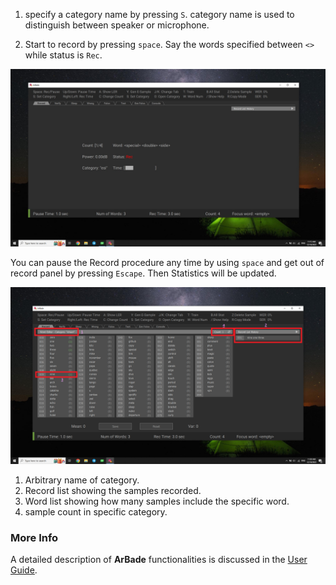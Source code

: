 1. specify a category name by pressing `S`. category name is used to distinguish between speaker or microphone.

2. Start to record by pressing `space`. Say the words specified between `<>` while status is `Rec`.

![Record](img/record.jpg)

You can pause the Record procedure any time by using `space` and get out of record panel by pressing `Escape`. Then Statistics will be updated.

![Stat](img/stat.png)

1. Arbitrary name of category.
2. Record list showing the samples recorded.
3. Word list showing how many samples include the specific word.
4. sample count in specific category.

### More Info
A detailed description of **ArBade** functionalities is discussed in the [User Guide](Capture-Audio-Samples/ug.md).